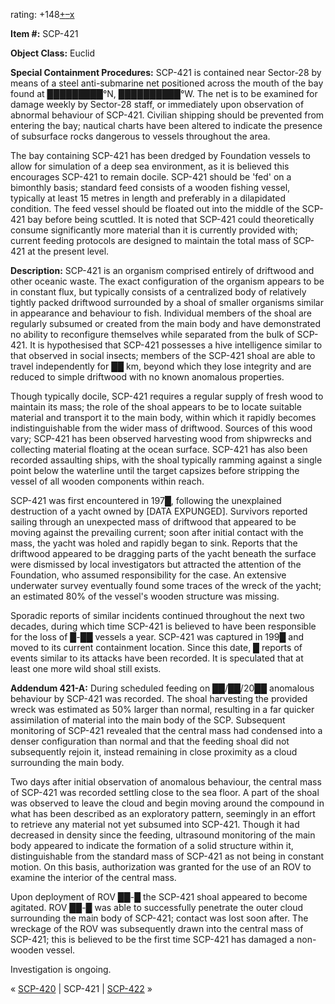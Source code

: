 rating: +148[+](javascript:; "I like it")[–](javascript:; "I don't like it")[x](javascript:; "Cancel my vote")

**Item #:** SCP-421

**Object Class:** Euclid

**Special Containment Procedures:** SCP-421 is contained near Sector-28 by means of a steel anti-submarine net positioned across the mouth of the bay found at █████████°N, ██████████°W. The net is to be examined for damage weekly by Sector-28 staff, or immediately upon observation of abnormal behaviour of SCP-421. Civilian shipping should be prevented from entering the bay; nautical charts have been altered to indicate the presence of subsurface rocks dangerous to vessels throughout the area.

The bay containing SCP-421 has been dredged by Foundation vessels to allow for simulation of a deep sea environment, as it is believed this encourages SCP-421 to remain docile. SCP-421 should be 'fed' on a bimonthly basis; standard feed consists of a wooden fishing vessel, typically at least 15 metres in length and preferably in a dilapidated condition. The feed vessel should be floated out into the middle of the SCP-421 bay before being scuttled. It is noted that SCP-421 could theoretically consume significantly more material than it is currently provided with; current feeding protocols are designed to maintain the total mass of SCP-421 at the present level.

**Description:** SCP-421 is an organism comprised entirely of driftwood and other oceanic waste. The exact configuration of the organism appears to be in constant flux, but typically consists of a centralized body of relatively tightly packed driftwood surrounded by a shoal of smaller organisms similar in appearance and behaviour to fish. Individual members of the shoal are regularly subsumed or created from the main body and have demonstrated no ability to reconfigure themselves while separated from the bulk of SCP-421. It is hypothesised that SCP-421 possesses a hive intelligence similar to that observed in social insects; members of the SCP-421 shoal are able to travel independently for ██ km, beyond which they lose integrity and are reduced to simple driftwood with no known anomalous properties.

Though typically docile, SCP-421 requires a regular supply of fresh wood to maintain its mass; the role of the shoal appears to be to locate suitable material and transport it to the main body, within which it rapidly becomes indistinguishable from the wider mass of driftwood. Sources of this wood vary; SCP-421 has been observed harvesting wood from shipwrecks and collecting material floating at the ocean surface. SCP-421 has also been recorded assaulting ships, with the shoal typically ramming against a single point below the waterline until the target capsizes before stripping the vessel of all wooden components within reach.

SCP-421 was first encountered in 197█, following the unexplained destruction of a yacht owned by \[DATA EXPUNGED\]. Survivors reported sailing through an unexpected mass of driftwood that appeared to be moving against the prevailing current; soon after initial contact with the mass, the yacht was holed and rapidly began to sink. Reports that the driftwood appeared to be dragging parts of the yacht beneath the surface were dismissed by local investigators but attracted the attention of the Foundation, who assumed responsibility for the case. An extensive underwater survey eventually found some traces of the wreck of the yacht; an estimated 80% of the vessel's wooden structure was missing.

Sporadic reports of similar incidents continued throughout the next two decades, during which time SCP-421 is believed to have been responsible for the loss of █-██ vessels a year. SCP-421 was captured in 199█ and moved to its current containment location. Since this date, █ reports of events similar to its attacks have been recorded. It is speculated that at least one more wild shoal still exists.

**Addendum 421-A:** During scheduled feeding on ██/██/20██ anomalous behaviour by SCP-421 was recorded. The shoal harvesting the provided wreck was estimated as 50% larger than normal, resulting in a far quicker assimilation of material into the main body of the SCP. Subsequent monitoring of SCP-421 revealed that the central mass had condensed into a denser configuration than normal and that the feeding shoal did not subsequently rejoin it, instead remaining in close proximity as a cloud surrounding the main body.

Two days after initial observation of anomalous behaviour, the central mass of SCP-421 was recorded settling close to the sea floor. A part of the shoal was observed to leave the cloud and begin moving around the compound in what has been described as an exploratory pattern, seemingly in an effort to retrieve any material not yet subsumed into SCP-421. Though it had decreased in density since the feeding, ultrasound monitoring of the main body appeared to indicate the formation of a solid structure within it, distinguishable from the standard mass of SCP-421 as not being in constant motion. On this basis, authorization was granted for the use of an ROV to examine the interior of the central mass.

Upon deployment of ROV ██-█ the SCP-421 shoal appeared to become agitated. ROV ██-█ was able to successfully penetrate the outer cloud surrounding the main body of SCP-421; contact was lost soon after. The wreckage of the ROV was subsequently drawn into the central mass of SCP-421; this is believed to be the first time SCP-421 has damaged a non-wooden vessel.

Investigation is ongoing.

« [SCP-420](/scp-420) | SCP-421 | [SCP-422](/scp-422) »
